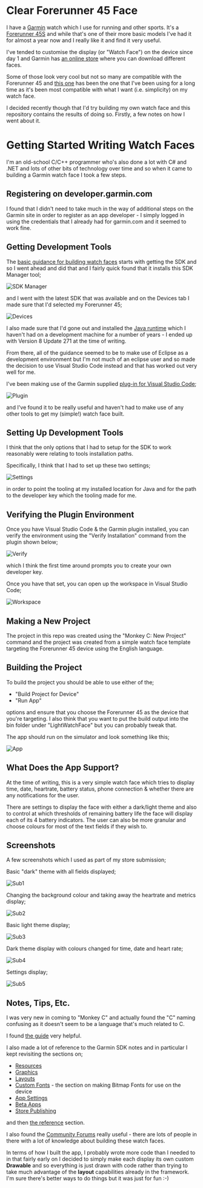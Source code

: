 # Clear Forerunner 45 Face
I have a [Garmin](http://www.garmin.com) watch which I use for running and other sports. It's a [Forerunner 45S](https://buy.garmin.com/en-GB/GB/p/682416) and while that's one of their more basic models I've had it for almost a year now and I really like it and find it very useful.

I've tended to customise the display (or "Watch Face") on the device since day 1 and Garmin has [an online store](https://apps.garmin.com/en-GB/devices/fenix3/appTypes/watchface/apps) where you can download different faces.

Some of those look very cool but not so many are compatible with the Forerunner 45 and [this one](https://apps.garmin.com/en-US/apps/eaa32b01-2868-4620-93f6-1e689bc5c75a) has been the one that I've been using for a long time as it's been most compatible with what I want (i.e. simplicity) on my watch face.

I decided recently though that I'd try building my own watch face and this repository contains the results of doing so. Firstly, a few notes on how I went about it.

# Getting Started Writing Watch Faces

I'm an old-school C/C++ programmer who's also done a lot with C# and .NET and lots of other bits of technology over time and so when it came to building a Garmin watch face I took a few steps.

## Registering on developer.garmin.com

I found that I didn't need to take much in the way of additional steps on the Garmin site in order to register as an app developer - I simply logged in using the credentials that I already had for garmin.com and it seemed to work fine.

## Getting Development Tools

The [basic guidance for building watch faces](https://developer.garmin.com/connect-iq/sdk/) starts with getting the SDK and so I went ahead and did that and I fairly quick found that it installs this SDK Manager tool;

![SDK Manager](./Images/Snip1.jpg)

and I went with the latest SDK that was available and on the Devices tab I made sure that I'd selected my Forerunner 45;

![Devices](./Images/Snip2.jpg)

I also made sure that I'd gone out and installed the [Java runtime](https://www.java.com/en/) which I haven't had on a development machine for a number of years - I ended up with Version 8 Update 271 at the time of writing.

From there, all of the guidance seemed to be to make use of Eclipse as a development environment but I'm not much of an eclipse user and so made the decision to use Visual Studio Code instead and that has worked out very well for me.

I've been making use of the Garmin supplied [plug-in for Visual Studio Code](https://marketplace.visualstudio.com/items?itemName=garmin.monkey-c);

![Plugin](./Images/Snip3.jpg)

and I've found it to be really useful and haven't had to make use of any other tools to get my (simple!) watch face built.

## Setting Up Development Tools

I think that the only options that I had to setup for the SDK to work reasonably were relating to tools installation paths.

Specifically, I think that I had to set up these two settings;

![Settings](./Images/Snip4.jpg)

in order to point the tooling at my installed location for Java and for the path to the developer key which the tooling made for me.

## Verifying the Plugin Environment

Once you have Visual Studio Code & the Garmin plugin installed, you can verify the environment using the "Verify Installation" command from the plugin shown below;

![Verify](./Images/Snip5.jpg)

which I think the first time around prompts you to create your own developer key.

Once you have that set, you can open up the workspace in Visual Studio Code;

![Workspace](./Images/Snip6.jpg)

## Making a New Project

The project in this repo was created using the "Monkey C: New Project" command and the project was created from a simple watch face template targeting the Forerunner 45 device using the English language.

## Building the Project

To build the project you should be able to use either of the;

* "Build Project for Device" 
* "Run App"

options and ensure that you choose the Forerunner 45 as the device that you're targeting. I also think that you want to put the build output into the bin folder under "LightWatchFace" but you can probably tweak that.

The app should run on the simulator and look something like this;

![App](./Images/Snip7.jpg)

## What Does the App Support?

At the time of writing, this is a very simple watch face which tries to display time, date, heartrate, battery status, phone connection & whether there are any notifications for the user.

There are settings to display the face with either a dark/light theme and also to control at which thresholds of remaining battery life the face will display each of its 4 battery indicators. The user can also be more granular and choose colours for most of the text fields if they wish to.

## Screenshots

A few screenshots which I used as part of my store submission;

Basic "dark" theme with all fields displayed;

![Sub1](./Images/Sub1.jpg)

Changing the background colour and taking away the heartrate and metrics display;

![Sub2](./Images/Sub2.jpg)

Basic light theme display;

![Sub3](./Images/Sub3.jpg)


Dark theme display with colours changed for time, date and heart rate;

![Sub4](./Images/Sub4.jpg)

Settings display;

![Sub5](./Images/Sub5.png)

## Notes, Tips, Etc.

I was very new in coming to "Monkey C" and actually found the "C" naming confusing as it doesn't seem to be a language that's much related to C.

I found [the guide](https://developer.garmin.com/connect-iq/reference-guides/monkey-c-reference/) very helpful.

I also made a lot of reference to the Garmin SDK notes and in particular I kept revisiting the sections on;

* [Resources](https://developer.garmin.com/connect-iq/core-topics/resources/)
* [Graphics](https://developer.garmin.com/connect-iq/core-topics/graphics/)
* [Layouts](https://developer.garmin.com/connect-iq/core-topics/layouts/)
* [Custom Fonts](https://developer.garmin.com/connect-iq/core-topics/resources/) - the section on making Bitmap Fonts for use on the device
* [App Settings](https://developer.garmin.com/connect-iq/core-topics/app-settings/)
* [Beta Apps](https://developer.garmin.com/connect-iq/core-topics/beta-apps/)
* [Store Publishing](https://developer.garmin.com/connect-iq/core-topics/publishing-to-the-store/)

and then [the reference](https://developer.garmin.com/connect-iq/api-docs/) section.

I also found the [Community Forums](https://forums.garmin.com/developer/connect-iq/f/discussion) really useful - there are lots of people in there with a lot of knowledge about building these watch faces.

In terms of how I built the app, I probably wrote more code than I needed to in that fairly early on I decided to simply make each display its own custom **Drawable** and so everything is just drawn with code rather than trying to take much advantage of the **layout** capabilities already in the framework. I'm sure there's better ways to do things but it was just for fun :-)

